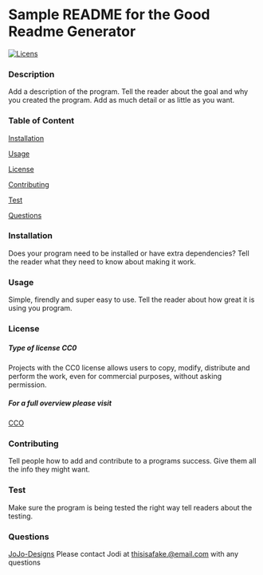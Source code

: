 # Sample README for the Good Readme Generator
  [![Licens](https://img.shields.io/badge/License-CC0%202.0-blue.svg)](https://opensource.org/licenses/CC0)
  ### Description
  Add a description of the program. Tell the reader about the goal and why you created the program. Add as much detail or as little as you want.  
  ### Table of Content
  [Installation](#Installation)

  [Usage](#Usage)

  [License](#License)

  [Contributing](#Contributing)

  [Test](#Test)

  [Questions](#Questions)

  ### Installation
  Does your program need to be installed or have extra dependencies? Tell the reader what they need to know about making it work.
  ### Usage
  Simple, firendly and super easy to use. Tell the reader about how great it is using you program. 
  ### License
  ##### Type of license CC0
  Projects with the CC0 license allows users to copy, modify, distribute and perform the work, even for commercial purposes, without asking permission.
 ##### For a full overview please visit
[CCO](https://creativecommons.org/publicdomain/zero/1.0/legalcode)  
  ### Contributing
  Tell people how to add and contribute to a programs success. Give them all the info they might want.
  ### Test
  Make sure the program is being tested the right way tell readers about the testing.
  ### Questions
  [JoJo-Designs](https://github.com/JoJo-Designs)
  Please contact Jodi at thisisafake.@email.com with any questions